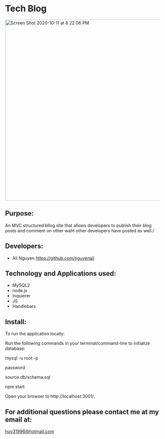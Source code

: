 # Tech Blog 
<img width="587" alt="Screen Shot 2020-10-11 at 8 22 06 PM" src="https://user-images.githubusercontent.com/67357469/95701880-9045ed80-0bff-11eb-9166-8c8415535a12.png">


## Purpose:

An MVC structured bllog site that allows developers to publish their blog posts and comment on other waht other developers have posted as well./

## Developers:
* Ali Nguyen    https://github.com/nguyenali

## Technology and Applications used:
* MySQL2
* node.js
* Inquierer
* JS
* Handlebars



## Install:

To run the application locally:

Run the following commands in your terminal/command-line to initialize database:

mysql -u root -p

password

source db/schema.sql

npm start

Open your browser to http://localhost:3001/.



## For additional questions please contact me at my email at:

huy31996@hotmail.com

